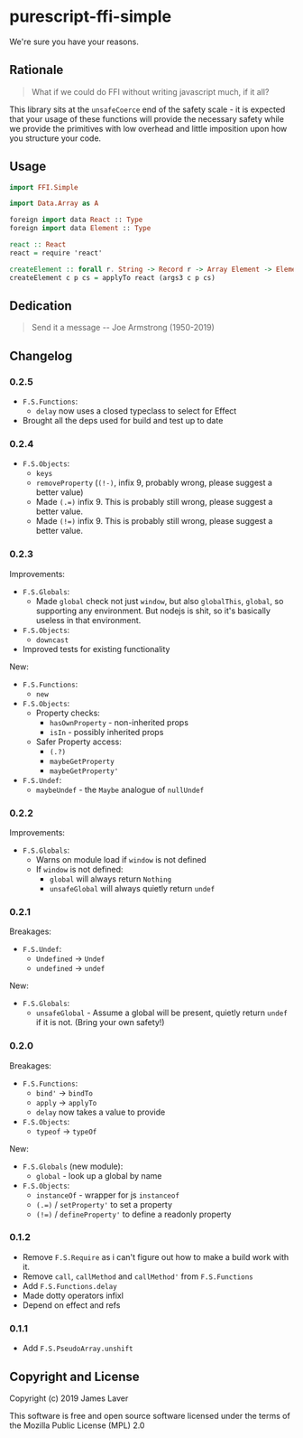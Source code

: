 # purescript-ffi-simple

We're sure you have your reasons.

## Rationale

> What if we could do FFI without writing javascript much, if it all?

This library sits at the `unsafeCoerce` end of the safety scale - it
is expected that your usage of these functions will provide the
necessary safety while we provide the primitives with low overhead and
little imposition upon how you structure your code.

## Usage

```purescript
import FFI.Simple

import Data.Array as A

foreign import data React :: Type
foreign import data Element :: Type

react :: React
react = require 'react'

createElement :: forall r. String -> Record r -> Array Element -> Element
createElement c p cs = applyTo react (args3 c p cs)
```
## Dedication

> Send it a message -- Joe Armstrong (1950-2019)

## Changelog

### 0.2.5

* `F.S.Functions`:
  * `delay` now uses a closed typeclass to select for Effect
* Brought all the deps used for build and test up to date

### 0.2.4

* `F.S.Objects`:
  * `keys`
  * `removeProperty` (`(!-)`, infix 9, probably wrong, please suggest a better value)
  * Made `(.=)` infix 9. This is probably still wrong, please suggest a better value.
  * Made `(!=)` infix 9. This is probably still wrong, please suggest a better value.

### 0.2.3

Improvements:

* `F.S.Globals`:
  * Made `global` check not just `window`, but also `globalThis`,
    `global`, so supporting any environment. But nodejs is shit, so
    it's basically useless in that environment.
* `F.S.Objects`:
  * `downcast`
* Improved tests for existing functionality

New:

* `F.S.Functions`:
  * `new`
* `F.S.Objects`:
  * Property checks:
    * `hasOwnProperty` - non-inherited props
    * `isIn` - possibly inherited props
  * Safer Property access:
    * `(.?)`
	* `maybeGetProperty`
	* `maybeGetProperty'`
* `F.S.Undef`:
  * `maybeUndef` - the `Maybe` analogue of `nullUndef`

### 0.2.2

Improvements:

* `F.S.Globals`:
  * Warns on module load if `window` is not defined
  * If `window` is not defined:
	* `global` will always return `Nothing`
    * `unsafeGlobal` will always quietly return `undef`

### 0.2.1

Breakages:

* `F.S.Undef`:
  * `Undefined` -> `Undef`
  * `undefined` -> `undef`

New:

* `F.S.Globals`:
  * `unsafeGlobal` - Assume a global will be present, quietly return
    `undef` if it is not. (Bring your own safety!)

### 0.2.0

Breakages:

* `F.S.Functions`:
  * `bind'` -> `bindTo`
  * `apply` -> `applyTo`
  * `delay` now takes a value to provide
* `F.S.Objects`:
  * `typeof` -> `typeOf`

New:

* `F.S.Globals` (new module):
  * `global` - look up a global by name
* `F.S.Objects`:
  * `instanceOf` - wrapper for js `instanceof`
  * `(.=)` / `setProperty'` to set a property
  * `(!=)` / `defineProperty'` to define a readonly property

### 0.1.2

* Remove `F.S.Require` as i can't figure out how to make a build work with it.
* Remove `call`, `callMethod` and `callMethod'` from `F.S.Functions`
* Add `F.S.Functions.delay`
* Made dotty operators infixl
* Depend on effect and refs

### 0.1.1

* Add `F.S.PseudoArray.unshift`

## Copyright and License

Copyright (c) 2019 James Laver

This software is free and open source software licensed under the
terms of the Mozilla Public License (MPL) 2.0

